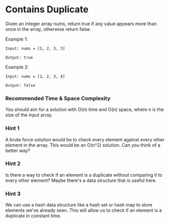 # **Contains Duplicate**

Given an integer array nums, return true if any value appears more than once in the array, otherwise return false.

Example 1:

```
Input: nums = [1, 2, 3, 3]

Output: true

```


Example 2:

```
Input: nums = [1, 2, 3, 4]

Output: false

```



### Recommended Time & Space Complexity

You should aim for a solution with O(n) time and O(n) space, where n is the size of the input array.


### Hint 1

A brute force solution would be to check every element against every other element in the array. This would be an O(n^2) solution. Can you think of a better way?


### Hint 2

Is there a way to check if an element is a duplicate without comparing it to every other element? Maybe there's a data structure that is useful here.


### Hint 3

We can use a hash data structure like a hash set or hash map to store elements we've already seen. This will allow us to check if an element is a duplicate in constant time.